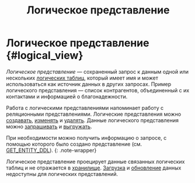﻿---
layout: default
title: Логическое представление
nav_order: 5
parent: Основные понятия
grand_parent: Обзор понятий, компонентов и связей
has_children: false
has_toc: false
---

# Логическое представление {#logical_view}

_Логическое представление_ — сохраненный запрос к данным одной или нескольких 
[логических таблиц](../logical_table/logical_table.md), который имеет имя и 
может использоваться как источник данных в других запросах. Пример логического представления — 
список контрагентов, объединенный с их контактами и информацией о благонадежности.

Работа с логическими представлениями напоминает работу с реляционными представлениями. 
Логические представления можно [создавать](../../../working_with_system/logical_schema_update/create_view/create_view.md), 
[изменять](../../../working_with_system/logical_schema_update/alter_view/alter_view.md) и 
[удалять](../../../working_with_system/logical_schema_update/drop_view/drop_view.md). 
Данные логического представления можно [запрашивать](../../../working_with_system/data_reading/data_reading.md) 
и [выгружать](../../../working_with_system/data_download/data_download.md).

При необходимости можно получить информацию о запросе, с помощью которого было создано представление 
(см. [GET_ENTITY_DDL](../../../reference/sql_plus_requests/GET_ENTITY_DDL/GET_ENTITY_DDL.md)).
{: .note-wrapper}

Логическое представление проецирует данные связанных логических таблиц и не отражается 
в [хранилище](../data_storage/data_storage.md). [Загрузка](../../../working_with_system/data_upload/data_upload.md) 
и [обновление](../../../working_with_system/data_update/data_update.md) данных недоступны для логических представлений.